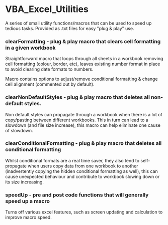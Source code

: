 # VBA_Excel_Utilities
A series of small utility functions/macros that can be used to speed up tedious tasks. 
Provided as .txt files for easy "plug & play" use.

### clearFormatting - plug & play macro that clears cell formatting in a given workbook 

Straightforward macro that loops through all sheets in a workbook removing cell formatting (colour, border, etc), leaves existing number format in place to avoid clearing date formats to numbers.

Macro contains options to adjust/remove conditional formatting & change cell alignment (commented out by default).

### clearNonDefaultStyles - plug & play macro that deletes all non-default styles. 

Non default styles can propagate through a workbook when there is a lot of copy/pasting between different workbooks. This in turn can lead to a slowdown (and file size increase), this macro can help eliminate one cause of slowdown.

### clearConditionalFormatting - plug & play macro that deletes all conditional formatting

Whilst conditional formats are a real time saver, they also tend to self-propagate when users copy data from one workbook to another (inadvertently copying the hidden conditional formatting as well), this can cause unexpected behaviour and contribute to workbook slowing down or its size increasing. 

### speedUp - pre and post code functions that will generally speed up a macro

Turns off various excel features, such as screen updating and calculation to improve macro speed.
